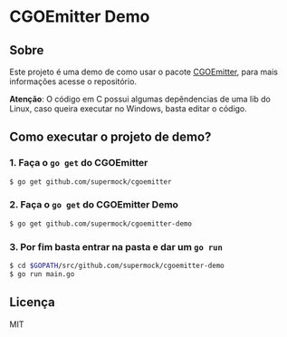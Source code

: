 # **CGOEmitter** Demo

## Sobre

Este projeto é uma demo de como usar o pacote [CGOEmitter](https://github.com/supermock/cgoemitter), para mais informações acesse o repositório.

**Atenção**: O código em C possui algumas depêndencias de uma lib do Linux, caso queira executar no Windows, basta editar o código.

## Como executar o projeto de demo?

### 1. Faça o `go get` do CGOEmitter

```sh
$ go get github.com/supermock/cgoemitter
```

### 2. Faça o `go get` do CGOEmitter Demo

```sh
$ go get github.com/supermock/cgoemitter-demo
```

### 3. Por fim basta entrar na pasta e dar um `go run`

```sh
$ cd $GOPATH/src/github.com/supermock/cgoemitter-demo
$ go run main.go
```

## Licença
MIT
